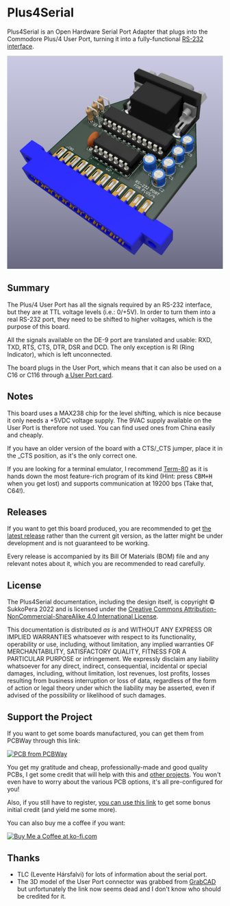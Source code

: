 # Plus4Serial
Plus4Serial is an Open Hardware Serial Port Adapter that plugs into the Commodore Plus/4 User Port, turning it into a fully-functional [RS-232 interface](https://en.wikipedia.org/wiki/RS-232).

![Board](https://raw.githubusercontent.com/SukkoPera/Plus4Serial/master/img/render-top.png)

## Summary
The Plus/4 User Port has all the signals required by an RS-232 interface, but they are at TTL voltage levels (i.e.: 0/+5V). In order to turn them into a real RS-232 port, they need to be shifted to higher voltages, which is the purpose of this board.

All the signals available on the DE-9 port are translated and usable: RXD, TXD, RTS, CTS, DTR, DSR and DCD. The only exception is RI (Ring Indicator), which is left unconnected.

The board plugs in the User Port, which means that it can also be used on a C16 or C116 through [a User Port card](https://github.com/SukkoPera/16up).

## Notes
This board uses a MAX238 chip for the level shifting, which is nice because it only needs a +5VDC voltage supply. The 9VAC supply available on the User Port is therefore not used. You can find used ones from China easily and cheaply.

If you have an older version of the board with a CTS/_CTS jumper, place it in the _CTS position, as it's the only correct one.

If you are looking for a terminal emulator, I recommend [Term-80](https://plus4world.powweb.com/software/Term-80_English) as it is hands down the most feature-rich program of its kind (Hint: press <kbd>CBM+H</kbd> when you get lost) and supports communication at 19200 bps (Take that, C64!).

## Releases
If you want to get this board produced, you are recommended to get [the latest release](https://github.com/SukkoPera/Plus4Serial/releases) rather than the current git version, as the latter might be under development and is not guaranteed to be working.

Every release is accompanied by its Bill Of Materials (BOM) file and any relevant notes about it, which you are recommended to read carefully.

## License
The Plus4Serial documentation, including the design itself, is copyright &copy; SukkoPera 2022 and is licensed under the [Creative Commons Attribution-NonCommercial-ShareAlike 4.0 International License](https://creativecommons.org/licenses/by-nc-sa/4.0/).

This documentation is distributed *as is* and WITHOUT ANY EXPRESS OR IMPLIED WARRANTIES whatsoever with respect to its functionality, operability or use, including, without limitation, any implied warranties OF MERCHANTABILITY, SATISFACTORY QUALITY, FITNESS FOR A PARTICULAR PURPOSE or infringement. We expressly disclaim any liability whatsoever for any direct, indirect, consequential, incidental or special damages, including, without limitation, lost revenues, lost profits, losses resulting from business interruption or loss of data, regardless of the form of action or legal theory under which the liability may be asserted, even if advised of the possibility or likelihood of such damages.

## Support the Project
If you want to get some boards manufactured, you can get them from PCBWay through this link:

[![PCB from PCBWay](https://www.pcbway.com/project/img/images/frompcbway.png)](https://www.pcbway.com/project/shareproject/TBD)

You get my gratitude and cheap, professionally-made and good quality PCBs, I get some credit that will help with this and [other projects](https://www.pcbway.com/project/member/shareproject/?bmbid=41100). You won't even have to worry about the various PCB options, it's all pre-configured for you!

Also, if you still have to register, [you can use this link](https://www.pcbway.com/setinvite.aspx?inviteid=41100) to get some bonus initial credit (and yield me some more).

You can also buy me a coffee if you want:

<a href='https://ko-fi.com/L3L0U18L' target='_blank'><img height='36' style='border:0px;height:36px;' src='https://az743702.vo.msecnd.net/cdn/kofi2.png?v=2' border='0' alt='Buy Me a Coffee at ko-fi.com' /></a>

## Thanks
* TLC (Levente Hársfalvi) for lots of information about the serial port.
* The 3D model of the User Port connector was grabbed from [GrabCAD](https://grabcad.com/library/commodore-c64-userport-connector-1) but unfortunately the link now seems dead and I don't know who should be credited for it.
